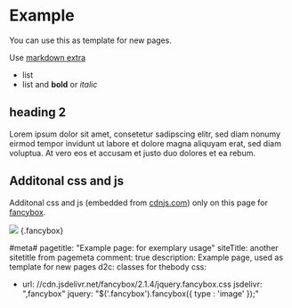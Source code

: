 # Example

You can use this as template for new pages.

Use [markdown extra](http://michelf.ca/projects/php-markdown/extra/)

* list
* list and **bold** or *italic*

## heading 2

Lorem ipsum dolor sit amet, consetetur sadipscing elitr, sed diam nonumy eirmod tempor invidunt ut labore et dolore magna aliquyam erat, sed diam voluptua. At vero eos et accusam et justo duo dolores et ea rebum.

## Additonal css and js

Additonal css and js (embedded from [cdnjs.com](http://cdnjs.com)) only on this page for [fancybox](http://fancyapps.com/fancybox/).


[![](//lorempixel.com/200/200/nature/10/)](//lorempixel.com/1200/600/nature/10/) {.fancybox}


#meta#
pagetitle: "Example page: for exemplary usage"
siteTitle: another sitetitle from pagemeta
comment: true
description: Example page, used as template for new pages
d2c: classes for thebody
css:
  - url: //cdn.jsdelivr.net/fancybox/2.1.4/jquery.fancybox.css
jsdelivr: ",fancybox"
jquery: "$('.fancybox').fancybox({ type : 'image' });"
